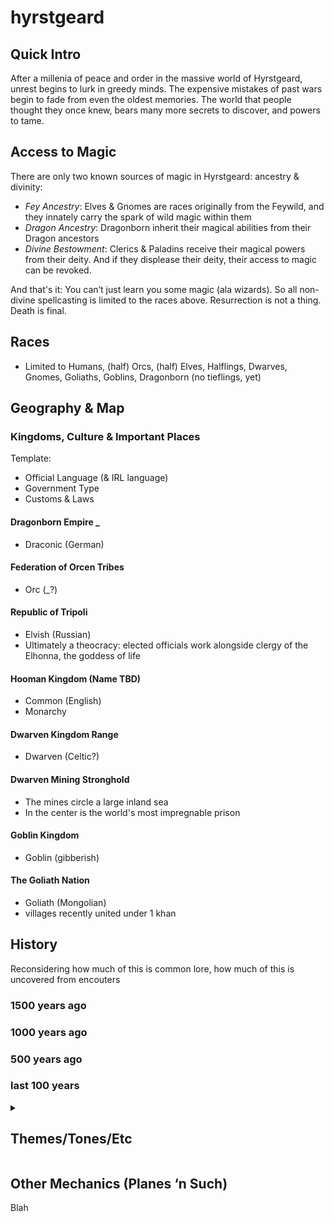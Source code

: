 # hyrstgeard

## Quick Intro
After a millenia of peace and order in the massive world of Hyrstgeard, unrest begins to lurk in greedy minds. The expensive mistakes of past wars begin to fade from even the oldest memories. The world that people thought they once knew, bears many more secrets to discover, and powers to tame.




## Access to Magic
There are only two known sources of magic in Hyrstgeard: ancestry & divinity:
* *Fey Ancestry*: Elves & Gnomes are races originally from the Feywild, and they innately carry the spark of wild magic within them
* *Dragon Ancestry*: Dragonborn inherit their magical abilities from their Dragon ancestors
* *Divine Bestowment*: Clerics & Paladins receive their magical powers from their deity. And if they displease their deity, their access to magic can be revoked.

And that's it: You can’t just learn you some magic (ala wizards). So all non-divine spellcasting is limited to the races above. 
Resurrection is not a thing. Death is final.

## Races
* Limited to Humans, (half) Orcs, (half) Elves, Halflings, Dwarves, Gnomes, Goliaths, Goblins, Dragonborn (no tieflings, yet)

## Geography & Map

### Kingdoms, Culture & Important Places
Template:
* Official Language (& IRL language)
* Government Type
* Customs & Laws
#### Dragonborn Empire _
* Draconic (German)
#### Federation of Orcen Tribes
* Orc (_?)
#### Republic of Tripoli
* Elvish (Russian)
* Ultimately a theocracy: elected officials work alongside clergy of the Elhonna, the goddess of life
#### Hooman Kingdom (Name TBD)
* Common (English)
* Monarchy
#### Dwarven Kingdom Range
* Dwarven (Celtic?)
#### Dwarven Mining Stronghold
* The mines circle a large inland sea
* In the center is the world's most impregnable prison
#### Goblin Kingdom
* Goblin (gibberish)
#### The Goliath Nation 
* Goliath (Mongolian)
* villages recently united under 1 khan

## History
Reconsidering how much of this is common lore, how much of this is uncovered from encouters
### 1500 years ago
### 1000 years ago
### 500 years ago
### last 100 years

<details>
  <summary><h2>Themes/Tones/Etc </h2></summary>

* Settings Available: Rural, small town, big cities
* Encounter Types: Standard Hero Stuff; Spy/Espionage/Assassinations; Character Arcs; Epic Battles; Unique Environments; Role Playing; Hunts; Heists; Rescue Missions; Gladiator Arenas; Sporting Events; 
* No plans for large scale warfare (but then, whatever happens happens). Expect mostly tactical combat. 
</details>

## Other Mechanics (Planes ‘n Such)
Blah
